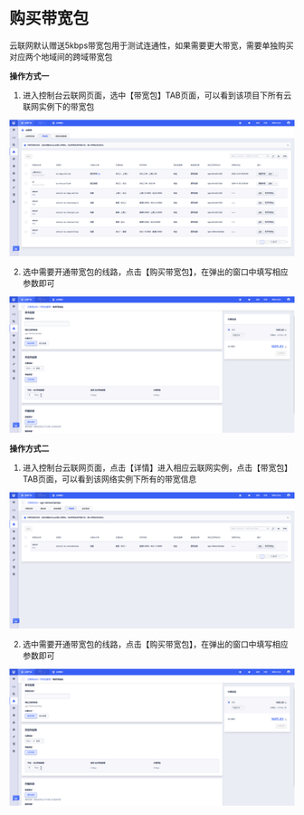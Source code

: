 # 购买带宽包

云联网默认赠送5kbps带宽包用于测试连通性，如果需要更大带宽，需要单独购买对应两个地域间的跨域带宽包

**操作方式一**

1. 进入控制台云联网页面，选中【带宽包】TAB页面，可以看到该项目下所有云联网实例下的带宽包

![购买带宽包1](images/购买带宽包1.png)

2. 选中需要开通带宽包的线路，点击【购买带宽包】，在弹出的窗口中填写相应参数即可

![创建并购买带宽包2](images/创建并购买带宽包2.png)

**操作方式二**

1. 进入控制台云联网页面，点击【详情】进入相应云联网实例，点击【带宽包】TAB页面，可以看到该网络实例下所有的带宽信息

![创建并购买带宽包1](images/创建并购买带宽包1.png)

2. 选中需要开通带宽包的线路，点击【购买带宽包】，在弹出的窗口中填写相应参数即可

![创建并购买带宽包2](images/创建并购买带宽包2.png)